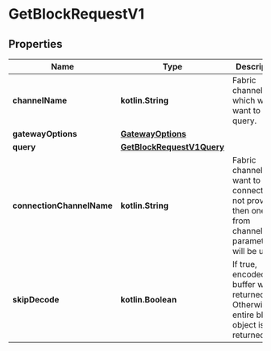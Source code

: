 
# GetBlockRequestV1

## Properties
Name | Type | Description | Notes
------------ | ------------- | ------------- | -------------
**channelName** | **kotlin.String** | Fabric channel which we want to query. | 
**gatewayOptions** | [**GatewayOptions**](GatewayOptions.md) |  | 
**query** | [**GetBlockRequestV1Query**](GetBlockRequestV1Query.md) |  | 
**connectionChannelName** | **kotlin.String** | Fabric channel we want to connect to. If not provided, then one from channelName parameter will be used |  [optional]
**skipDecode** | **kotlin.Boolean** | If true, encoded buffer will be returned. Otherwise, entire block object is returned. |  [optional]



